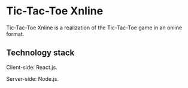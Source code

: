 # Tic-Tac-Toe Xnline
Tic-Tac-Toe Xnline is a realization of the Tic-Tac-Toe game in an online format. 
## Technology stack
Client-side: React.js.

Server-side: Node.js.
